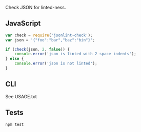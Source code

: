 Check JSON for linted-ness.

## JavaScript

```javascript
var check = require('jsonlint-check');
var json = '{"foo":"bar","baz":"bin"}';

if (check(json, 2, false)) {
    console.error('json is linted with 2 space indents');
} else {
    console.error('json is not linted');
}
```

## CLI

See USAGE.txt

## Tests

```
npm test
```
